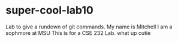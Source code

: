 # super-cool-lab10
Lab to give a rundown of git commands.
My name is Mitchell
I am a sophmore at MSU
This is for a CSE 232 Lab.
what up cutie
